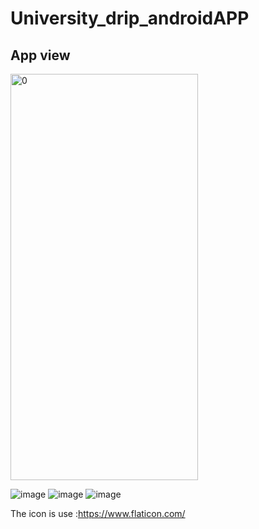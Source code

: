 # University_drip_androidAPP
App view
---
<img src="ReadmeImage/73416.jpeg" width="300" height="650" alt="0"/><br/>

![image](ReadmeImage/73416.jpeg)
![image](ReadmeImage/71669.jpeg)
![image](ReadmeImage/73788.jpg)

The icon is use :https://www.flaticon.com/
